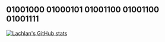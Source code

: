 ## 01001000 01000101 01001100 01001100 01001111

[![Lachlan's GitHub stats](https://github-readme-stats.vercel.app/api?username=lachlan-cooney&show_icons=true&theme=dark)](https://github.com/anuraghazra/github-readme-stats)
